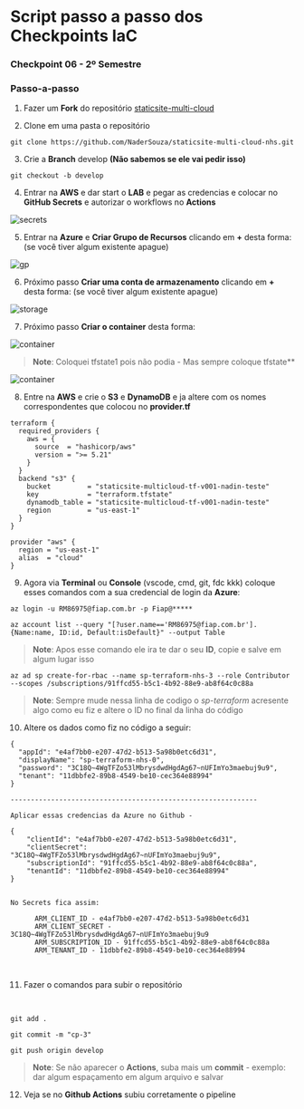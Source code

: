 # Script passo a passo dos Checkpoints IaC



### Checkpoint 06 - 2º Semestre

### Passo-a-passo

1. Fazer um **Fork** do repositório [staticsite-multi-cloud](https://github.com/kledsonhugo/staticsite-multi-cloud) 

2. Clone em uma pasta o repositório 

```
git clone https://github.com/NaderSouza/staticsite-multi-cloud-nhs.git
```

3. Crie a **Branch** develop **(Não sabemos se ele vai pedir isso)**

```
git checkout -b develop 
```

4. Entrar na **AWS** e dar start o **LAB** e pegar as credencias e colocar no **GitHub Secrets** e autorizar o workflows no **Actions**

![secrets](/images/secret.png)


5. Entrar na **Azure** e **Criar Grupo de Recursos** clicando em **+** desta forma: (se você tiver algum existente apague)


![gp](/images/gp.png)


6. Próximo passo **Criar uma conta de armazenamento** clicando em **+** desta forma: (se você tiver algum existente apague)


![storage](/images/storage.png)

7. Próximo passo **Criar o container** desta forma:



![container](/images/conta1.png)



> **Note**: Coloquei tfstate1 pois não podia - Mas sempre coloque tfstate**

![container](/images/conta2.png)


8. Entre na **AWS** e crie o **S3** e **DynamoDB** e ja altere com os nomes correspondentes que colocou no **provider.tf**

```
terraform {
  required_providers {
    aws = {
      source  = "hashicorp/aws"
      version = ">= 5.21"
    }
  }
  backend "s3" {
    bucket         = "staticsite-multicloud-tf-v001-nadin-teste"
    key            = "terraform.tfstate"
    dynamodb_table = "staticsite-multicloud-tf-v001-nadin-teste"
    region         = "us-east-1"
  }
}

provider "aws" {
  region = "us-east-1"
  alias  = "cloud"
}
```


9. Agora via **Terminal** ou **Console** (vscode, cmd, git, fdc kkk) coloque esses comandos com a sua credencial de login da **Azure**:

```
az login -u RM86975@fiap.com.br -p Fiap@*****
```

```
az account list --query "[?user.name=='RM86975@fiap.com.br'].{Name:name, ID:id, Default:isDefault}" --output Table

```
> **Note**: Apos esse comando ele ira te dar o seu **ID**, copie e salve em algum lugar isso 

```
az ad sp create-for-rbac --name sp-terraform-nhs-3 --role Contributor --scopes /subscriptions/91ffcd55-b5c1-4b92-88e9-ab8f64c0c88a

```
> **Note**: Sempre mude nessa linha de codigo o *sp-terraform* acresente algo como eu fiz e altere o ID no final da linha do código


10. Altere os dados como fiz no código a seguir:

```
{
  "appId": "e4af7bb0-e207-47d2-b513-5a98b0etc6d31",
  "displayName": "sp-terraform-nhs-0",
  "password": "3C18Q~4WgTFZo53lMbrysdwdHgdAg67~nUFImYo3maebuj9u9",
  "tenant": "11dbbfe2-89b8-4549-be10-cec364e88994"
}

-------------------------------------------------------------

Aplicar essas credencias da Azure no Github - 

{
    "clientId": "e4af7bb0-e207-47d2-b513-5a98b0etc6d31",
    "clientSecret": "3C18Q~4WgTFZo53lMbrysdwdHgdAg67~nUFImYo3maebuj9u9",
    "subscriptionId": "91ffcd55-b5c1-4b92-88e9-ab8f64c0c88a",
    "tenantId": "11dbbfe2-89b8-4549-be10-cec364e88994"
}


No Secrets fica assim:

      ARM_CLIENT_ID - e4af7bb0-e207-47d2-b513-5a98b0etc6d31
      ARM_CLIENT_SECRET - 3C18Q~4WgTFZo53lMbrysdwdHgdAg67~nUFImYo3maebuj9u9
      ARM_SUBSCRIPTION_ID - 91ffcd55-b5c1-4b92-88e9-ab8f64c0c88a
      ARM_TENANT_ID - 11dbbfe2-89b8-4549-be10-cec364e88994
```

<br>

11. Fazer o comandos para subir o repositório

<br>

```
git add .
```
```
git commit -m "cp-3"
```
```
git push origin develop
```
> **Note**: Se não aparecer o **Actions**, suba mais um **commit** - exemplo: dar algum espaçamento em algum arquivo e salvar 


12. Veja se no **Github Actions** subiu corretamente o pipeline 
<br>
<br>
